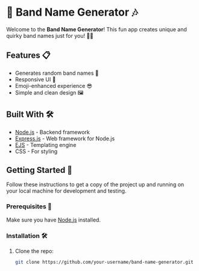 # 🎸 Band Name Generator 🎶

Welcome to the **Band Name Generator**! This fun app creates unique and quirky band names just for you! 🤘✨

## Features 📋
- Generates random band names 🎤
- Responsive UI 🎨
- Emoji-enhanced experience 😎
- Simple and clean design 🖼️

## Built With 🛠️
- [Node.js](https://nodejs.org/) - Backend framework
- [Express.js](https://expressjs.com/) - Web framework for Node.js
- [EJS](https://ejs.co/) - Templating engine
- CSS - For styling

## Getting Started 🚀

Follow these instructions to get a copy of the project up and running on your local machine for development and testing.

### Prerequisites 🧰
Make sure you have [Node.js](https://nodejs.org/) installed.

### Installation 🛠️

1. Clone the repo:
   ```bash
   git clone https://github.com/your-username/band-name-generator.git

